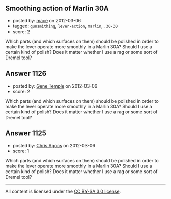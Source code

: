 ## Smoothing action of Marlin 30A

- posted by: [mace](https://stackexchange.com/users/-1/163-mace) on 2012-03-06
- tagged: `gunsmithing`, `lever-action`, `marlin`, `.30-30`
- score: 2

Which parts (and which surfaces on them) should be polished in order to make the lever operate more smoothly in a Marlin 30A? Should I use a certain kind of polish? Does it matter whether I use a rag or some sort of Dremel tool?


## Answer 1126

- posted by: [Gene Temple](https://stackexchange.com/users/-1/254-gene-temple) on 2012-03-06
- score: 2

Which parts (and which surfaces on them) should be polished in order to make the lever operate more smoothly in a Marlin 30A? Should I use a certain kind of polish? Does it matter whether I use a rag or some sort of Dremel tool?


## Answer 1125

- posted by: [Chris Agocs](https://stackexchange.com/users/-1/12-chris-agocs) on 2012-03-06
- score: 1

Which parts (and which surfaces on them) should be polished in order to make the lever operate more smoothly in a Marlin 30A? Should I use a certain kind of polish? Does it matter whether I use a rag or some sort of Dremel tool?



---

All content is licensed under the [CC BY-SA 3.0 license](https://creativecommons.org/licenses/by-sa/3.0/).
